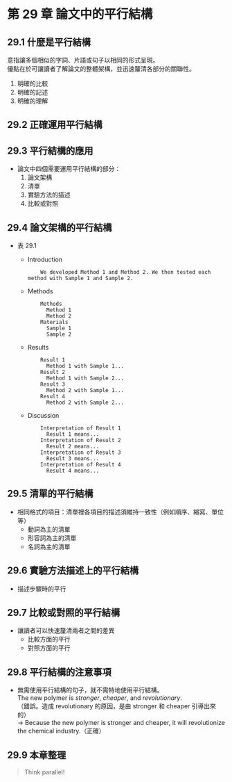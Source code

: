 # 第 29 章 論文中的平行結構

## 29.1 什麼是平行結構

意指讓多個相似的字詞、片語或句子以相同的形式呈現。  
優點在於可讓讀者了解論文的整體架構，並迅速釐清各部分的關聯性。

1. 明確的比較
2. 明確的記述
3. 明確的理解

## 29.2 正確運用平行結構

## 29.3 平行結構的應用

* 論文中四個需要運用平行結構的部分：
  1. 論文架構
  2. 清單
  3. 實驗方法的描述
  4. 比較或對照

## 29.4 論文架構的平行結構

* 表 29.1
  * Introduction  
  
            We developed Method 1 and Method 2. We then tested each method with Sample 1 and Sample 2.

  * Methods  
  
            Methods
              Method 1  
              Method 2  
            Materials
              Sample 1  
              Sample 2

  * Results  
  
            Result 1
              Method 1 with Sample 1...   
            Result 2
              Method 1 with Sample 2...   
            Result 3
              Method 2 with Sample 1...   
            Result 4
              Method 2 with Sample 2...   

  * Discussion  
  
            Interpretation of Result 1  
              Result 1 means...  
            Interpretation of Result 2  
              Result 2 means...  
            Interpretation of Result 3  
              Result 3 means...  
            Interpretation of Result 4  
              Result 4 means...  

## 29.5 清單的平行結構

* 相同格式的項目：清單裡各項目的描述須維持一致性（例如順序、縮寫、單位等）
  * 動詞為主的清單
  * 形容詞為主的清單
  * 名詞為主的清單

## 29.6 實驗方法描述上的平行結構

* 描述步驟時的平行

## 29.7 比較或對照的平行結構

* 讓讀者可以快速釐清兩者之間的差異
  * 比較方面的平行
  * 對照方面的平行

## 29.8 平行結構的注意事項

* 無需使用平行結構的句子，就不需特地使用平行結構。  
  The new polymer is *stronger*, *cheaper*, and *revolutionary*.  
  （錯誤。造成 revolutionary 的原因，是由 stronger 和 cheaper 引導出來的）  
  → Because the new polymer is stronger and cheaper, it will revolutionize the chemical industry.（正確）

## 29.9 本章整理

> Think parallel!

